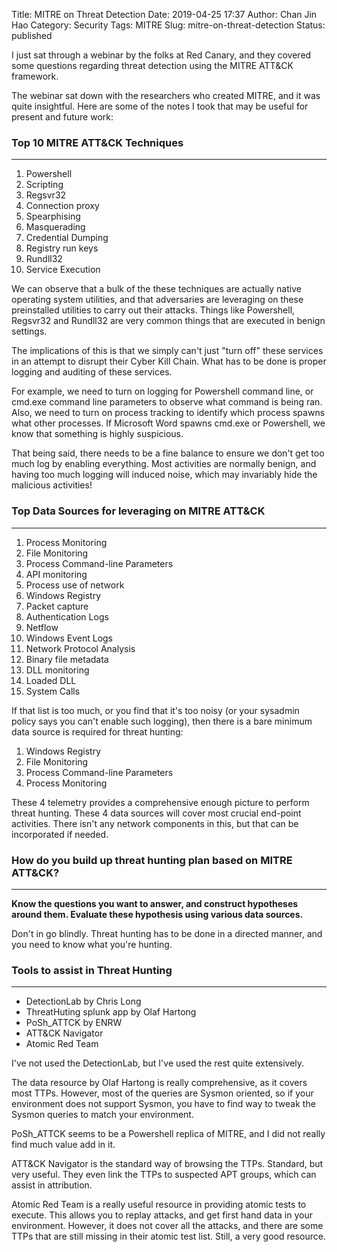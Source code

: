 Title: MITRE on Threat Detection
Date: 2019-04-25 17:37
Author: Chan Jin Hao
Category: Security
Tags: MITRE
Slug: mitre-on-threat-detection
Status: published



I just sat through a webinar by the folks at Red Canary, and they covered some questions regarding threat detection using the MITRE ATT&CK framework.





The webinar sat down with the researchers who created MITRE, and it was quite insightful. Here are some of the notes I took that may be useful for present and future work:



<!-- wp:heading {"level":3} -->

### Top 10 MITRE ATT&CK Techniques





------------------------------------------------------------------------




<!-- wp:list {"ordered":true} -->

1.  Powershell
2.  Scripting
3.  Regsvr32
4.  Connection proxy
5.  Spearphising
6.  Masquerading
7.  Credential Dumping
8.  Registry run keys
9.  Rundll32
10. Service Execution





We can observe that a bulk of the these techniques are actually native operating system utilities, and that adversaries are leveraging on these preinstalled utilities to carry out their attacks. Things like Powershell, Regsvr32 and Rundll32 are very common things that are executed in benign settings.





The implications of this is that we simply can't just "turn off" these services in an attempt to disrupt their Cyber Kill Chain. What has to be done is proper logging and auditing of these services.





For example, we need to turn on logging for Powershell command line, or cmd.exe command line parameters to observe what command is being ran. Also, we need to turn on process tracking to identify which process spawns what other processes. If Microsoft Word spawns cmd.exe or Powershell, we know that something is highly suspicious.





That being said, there needs to be a fine balance to ensure we don't get too much log by enabling everything. Most activities are normally benign, and having too much logging will induced noise, which may invariably hide the malicious activities!



<!-- wp:heading {"level":3} -->

### Top Data Sources for leveraging on MITRE ATT&CK  





------------------------------------------------------------------------




<!-- wp:list {"ordered":true} -->

1.  Process Monitoring
2.  File Monitoring
3.  Process Command-line Parameters
4.  API monitoring
5.  Process use of network
6.  Windows Registry
7.  Packet capture
8.  Authentication Logs
9.  Netflow
10. Windows Event Logs
11. Network Protocol Analysis
12. Binary file metadata
13. DLL monitoring
14. Loaded DLL
15. System Calls





If that list is too much, or you find that it's too noisy (or your sysadmin policy says you can't enable such logging), then there is a bare minimum data source is required for threat hunting:



<!-- wp:list {"ordered":true} -->

1.  Windows Registry
2.  File Monitoring
3.  Process Command-line Parameters
4.  Process Monitoring





These 4 telemetry provides a comprehensive enough picture to perform threat hunting. These 4 data sources will cover most crucial end-point activities. There isn't any network components in this, but that can be incorporated if needed.



<!-- wp:heading {"level":3} -->

### **How do you build up threat hunting plan based on MITRE ATT&CK?**





------------------------------------------------------------------------






**Know the questions you want to answer, and construct hypotheses around them. Evaluate these hypothesis using various data sources.**





Don't in go blindly. Threat hunting has to be done in a directed manner, and you need to know what you're hunting.



<!-- wp:heading {"level":3} -->

### Tools to assist in Threat Hunting





------------------------------------------------------------------------






-   DetectionLab by Chris Long
-   ThreatHuting splunk app by Olaf Hartong
-   PoSh\_ATTCK by ENRW
-   ATT&CK Navigator
-   Atomic Red Team





I've not used the DetectionLab, but I've used the rest quite extensively.





The data resource by Olaf Hartong is really comprehensive, as it covers most TTPs. However, most of the queries are Sysmon oriented, so if your environment does not support Sysmon, you have to find way to tweak the Sysmon queries to match your environment.





PoSh\_ATTCK seems to be a Powershell replica of MITRE, and I did not really find much value add in it.





ATT&CK Navigator is the standard way of browsing the TTPs. Standard, but very useful. They even link the TTPs to suspected APT groups, which can assist in attribution.





Atomic Red Team is a really useful resource in providing atomic tests to execute. This allows you to replay attacks, and get first hand data in your environment. However, it does not cover all the attacks, and there are some TTPs that are still missing in their atomic test list. Still, a very good resource.  


